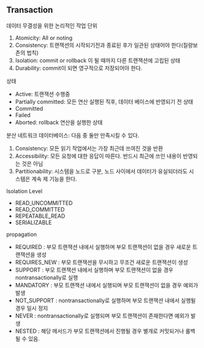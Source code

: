 ## Transaction
데이터 무결성을 위한 논리적인 작업 단위

1. Atomicity: All or noting
2. Consistency: 트랜잭션의 시작되기전과 종료된 후가 일관된 상태어야 한다(질량보존의 법칙)
3. Isolation: commit or rollback 이 될 때까지 다른 트랜잭션에 고립된 상태
4. Durability: commit이 되면 영구적으로 저장되어야 한다.

상태
- Active: 트랜잭션 수행중
- Partially committed: 모든 연산 실행된 직후, 데이터 베이스에 반영되기 전 상태
- Committed
- Failed
- Aborted: rollback 연산을 실행한 상태 


분산 네트워크 데이터베이스: 다음 중 둘만 만족시킬 수 있다.
1. Consistency: 모든 읽기 작업에서는 가장 최근데 쓰여진 것을 반환
2. Accessibility: 모든 요청에 대한 응답이 따른다. 반드시 최근에 쓰인 내용이 반영되는 것은 아님
3. Partitionability: 시스템을 노드로 구분, 노드 사이에서 데이터가 유실되더라도 시스템은 계속 제 기능을 한다.

Isolation Level
- READ_UNCOMMITTED
- READ_COMMITTED
- REPEATABLE_READ
- SERIALIZABLE


propagation
- REQUIRED : 부모 트랜잭션 내에서 실행하며 부모 트랜잭션이 없을 경우 새로운 트랜잭션을 생성
- REQUIRES_NEW : 부모 트랜잭션을 무시하고 무조건 새로운 트랜잭션이 생성
- SUPPORT : 부모 트랜잭션 내에서 실행하며 부모 트랜잭션이 없을 경우 nontransactionally로 실행
- MANDATORY : 부모 트랜잭션 내에서 실행되며 부모 트랜잭션이 없을 경우 예외가 발생
- NOT_SUPPORT : nontransactionally로 실행하며 부모 트랜잭션 내에서 실행될 경우 일시 정지
- NEVER : nontransactionally로 실행되며 부모 트랜잭션이 존재한다면 예외가 발생
- NESTED : 해당 메서드가 부모 트랜잭션에서 진행될 경우 별개로 커밋되거나 롤백될 수 있음.
